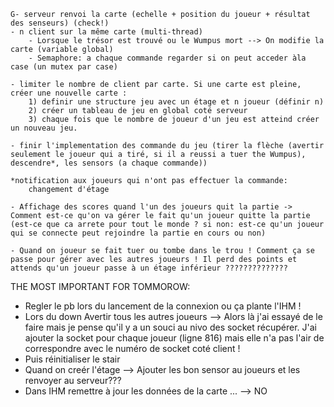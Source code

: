 	G- serveur renvoi la carte (echelle + position du joueur + résultat des senseurs) (check!)
	- n client sur la même carte (multi-thread)
		- Lorsque le trésor est trouvé ou le Wumpus mort --> On modifie la carte (variable global)
		- Semaphore: a chaque commande regarder si on peut acceder àla case (un mutex par case)
		
	- limiter le nombre de client par carte. Si une carte est pleine, créer une nouvelle carte :
		1) definir une structure jeu avec un étage et n joueur (définir n)
		2) créer un tableau de jeu en global coté serveur
		3) chaque fois que le nombre de joueur d'un jeu est atteind créer un nouveau jeu.
		
	- finir l'implementation des commande du jeu (tirer la flèche (avertir seulement le joueur qui a tiré, si il a reussi a tuer the Wumpus), descendre*, les sensors (a chaque commande))
	
	*notification aux joueurs qui n'ont pas effectuer la commande:
		changement d'étage
		
	- Affichage des scores quand l'un des joueurs quit la partie -> Comment est-ce qu'on va gérer le fait qu'un joueur quitte la partie (est-ce que ca arrete pour tout le monde ? si non: est-ce qu'un joueur qui se connecte peut rejoindre la partie en cours ou non)
	
	- Quand on joueur se fait tuer ou tombe dans le trou ! Comment ça se passe pour gérer avec les autres joueurs ! Il perd des points et attends qu'un joueur passe à un étage inférieur ??????????????

THE MOST IMPORTANT FOR TOMMOROW:
- Regler le pb lors du lancement de la connexion ou ça plante l'IHM !
- Lors du down Avertir tous les autres joueurs --> Alors là j'ai essayé de le faire mais je pense qu'il y a un souci au nivo des socket récupérer. J'ai ajouter la socket pour chaque joueur (ligne 816) mais elle n'a pas l'air de correspondre avec le numéro de socket coté client !
- Puis réinitialiser le stair
- Quand on creér l'étage --> Ajouter les bon sensor au joueurs et les renvoyer au serveur???
- Dans IHM remettre à jour les données de la carte ... --> NO

